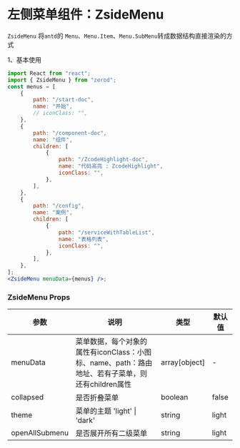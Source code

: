 # 左侧菜单组件：ZsideMenu

`ZsideMenu` 将`antd`的 `Menu`、`Menu.Item`、`Menu.SubMenu`转成数据结构直接渲染的方式

1、基本使用

<div class="z-demo-box" data-render="demo1" data-title="基本使用"></div>

```jsx
import React from "react";
import { ZsideMenu } from "zerod";
const menus = [
	{
		path: "/start-doc",
		name: "开始",
		// iconClass: "",
	},
	{
		path: "/component-doc",
		name: "组件",
		children: [
			{
				path: "/ZcodeHighlight-doc",
				name: "代码高亮 : ZcodeHighlight",
				iconClass: "",
			},
		],
	},
	{
		path: "/config",
		name: "案例",
		children: [
			{
				path: "/serviceWithTableList",
				name: "表格列表",
				iconClass: "",
			},
		],
	},
];
<ZsideMenu menuData={menus} />;
```

### ZsideMenu Props

<table>
	<thead>
		<tr>
			<th>参数</th>
			<th>说明</th>
			<th>类型</th>
			<th>默认值</th>
		</tr>
	</thead>
	<tbody>
		<tr>
			<td>menuData</td>
			<td>菜单数据，每个对象的属性有iconClass：小图标、name、path：路由地址、若有子菜单，则还有children属性</td>
			<td>array[object]</td>
			<td>-</td>
		</tr>
		<tr>
			<td>collapsed</td>
			<td>是否折叠菜单</td>
			<td>boolean</td>
			<td>false</td>
		</tr>
        <tr>
			<td>theme</td>
			<td>菜单的主题 'light' | 'dark'</td>
			<td>string</td>
			<td>light</td>
		</tr>
        <tr>
			<td>openAllSubmenu</td>
			<td>是否展开所有二级菜单</td>
			<td>string</td>
			<td>light</td>
		</tr>
	</tbody>
</table>
